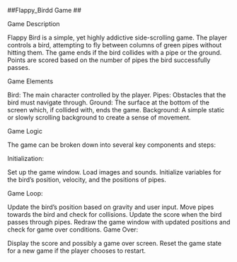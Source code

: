 ##Flappy_Birdd Game ##

Game Description

Flappy Bird is a simple, yet highly addictive side-scrolling game. The player controls a bird, attempting to fly between columns of green pipes without hitting them. The game ends if the bird collides with a pipe or the ground. Points are scored based on the number of pipes the bird successfully passes.

Game Elements

Bird: The main character controlled by the player.
Pipes: Obstacles that the bird must navigate through.
Ground: The surface at the bottom of the screen which, if collided with, ends the game.
Background: A simple static or slowly scrolling background to create a sense of movement.

Game Logic

The game can be broken down into several key components and steps:

Initialization:

Set up the game window.
Load images and sounds.
Initialize variables for the bird’s position, velocity, and the positions of pipes.

Game Loop:

Update the bird’s position based on gravity and user input.
Move pipes towards the bird and check for collisions.
Update the score when the bird passes through pipes.
Redraw the game window with updated positions and check for game over conditions.
Game Over:

Display the score and possibly a game over screen.
Reset the game state for a new game if the player chooses to restart.